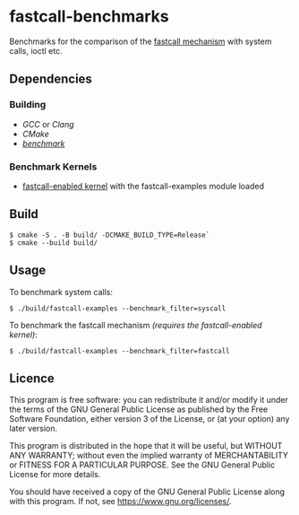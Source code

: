 # fastcall-benchmarks

Benchmarks for the comparison of the [fastcall mechanism](https://github.com/vilaureu/linux/tree/fastcall) with system calls, ioctl etc.

## Dependencies

### Building

- _GCC_ or _Clang_
- _CMake_
- [_benchmark_](https://github.com/google/benchmark)

### Benchmark Kernels

- [fastcall-enabled kernel](https://github.com/vilaureu/linux/tree/fastcall) with the fastcall-examples module loaded

## Build

```
$ cmake -S . -B build/ -DCMAKE_BUILD_TYPE=Release`
$ cmake --build build/
```

## Usage

To benchmark system calls:

`$ ./build/fastcall-examples --benchmark_filter=syscall`

To benchmark the fastcall mechanism _(requires the fastcall-enabled kernel)_:

`$ ./build/fastcall-examples --benchmark_filter=fastcall`

## Licence

This program is free software: you can redistribute it and/or modify
it under the terms of the GNU General Public License as published by
the Free Software Foundation, either version 3 of the License, or
(at your option) any later version.

This program is distributed in the hope that it will be useful,
but WITHOUT ANY WARRANTY; without even the implied warranty of
MERCHANTABILITY or FITNESS FOR A PARTICULAR PURPOSE. See the
GNU General Public License for more details.

You should have received a copy of the GNU General Public License
along with this program. If not, see <https://www.gnu.org/licenses/>.
